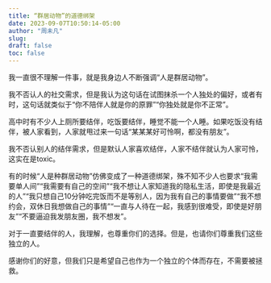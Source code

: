 ```yaml
---
title: “群居动物”的道德绑架
date: 2023-09-07T10:50:14-05:00
author: "周未凡"
slug:
draft: false
toc: false
---
```

<p>我一直很不理解一件事，就是我身边人不断强调“人是群居动物”。</p>
<p>我不否认人的社交需求，但是我认为这句话在试图抹杀一个人独处的偏好，或者有时，这句话就类似于“你不陪伴人就是你的原罪”“你独处就是你不正常”。</p>
<p>高中时有不少人上厕所要结伴，吃饭要结伴，睡觉不能一个人睡。如果吃饭没有结伴，被人家看到，人家就甩过来一句话“某某某好可怜啊，都没有朋友”。</p>
<p>我不否认别人的结伴需求，但是默认人家喜欢结伴，人家不结伴就认为人家可怜，这实在是toxic。</p>
<p>有的时候“人是种群居动物”仿佛变成了一种道德绑架，殊不知不少人也要求“我需要单人间”“我需要有自己的空间”“我不想让人家知道我的隐私生活，即使是我最近的人”“我只想自己10分钟吃完饭而不是等别人，因为我有自己的事情要做”“我不想约会，双休日我想做自己的事情”“一直与人待在一起，我感到很难受，即使是好朋友”“不要逼迫我发朋友圈，我不想发”。</p>
<p>对于一直要结伴的人，我理解，也尊重你们的选择。但是，也请你们尊重我们这些独立的人。</p>
<p>感谢你们的好意，但我们只是希望自己也作为一个独立的个体而存在，不需要被拯救。</p>